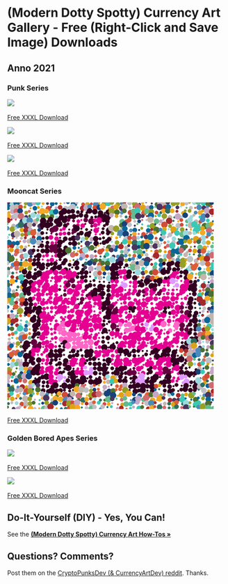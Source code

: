 # (Modern Dotty Spotty) Currency Art Gallery - Free (Right-Click and Save Image) Downloads


## Anno 2021

### Punk Series

![](https://github.com/currencyart/currencyart-howto/raw/master/currency/i/punk-10190-currency-v2@2x.png)

[Free XXXL Download](https://github.com/currencyart/currencyart-howto/raw/master/currency/i/punk-10190-currency-v2@2x.svg)

![](https://github.com/currencyart/currencyart-howto/raw/master/currency/i/punk-10100-currency-v2@2x.png)

[Free XXXL Download](https://github.com/currencyart/currencyart-howto/raw/master/currency/i/punk-10100-currency-v2@2x.svg)


![](https://github.com/currencyart/currencyart-howto/raw/master/currency/i/punk-10088-currency-v2@2x.png)

[Free XXXL Download](https://github.com/currencyart/currencyart-howto/raw/master/currency/i/punk-10088-currency-v2@2x.svg)




### Mooncat Series

![](https://github.com/cryptocopycats/mooncats/raw/master/spots/i/currency-v2-0077c8278d@2x.png)

[Free XXXL Download](https://github.com/cryptocopycats/mooncats/raw/master/spots/i/currency-v2-0077c8278d@2x.svg)



### Golden Bored Apes Series


![](https://github.com/currencyart/currencyart-howto/raw/master/currency-bored-apes/i/boredape_au-8-currency-v2@2x.png)

[Free XXXL Download](https://github.com/currencyart/currencyart-howto/raw/master/currency-bored-apes/i/boredape_au-8-currency-v2@2x.png)



![](https://github.com/currencyart/currencyart-howto/raw/master/currency-bored-apes/i/boredape_au-27-currency-v2@2x.png)

[Free XXXL Download](https://github.com/currencyart/currencyart-howto/raw/master/currency-bored-apes/i/boredape_au-27-currency-v2@2x.png)







## Do-It-Yourself (DIY) - Yes, You Can!

See the [**(Modern Dotty Spotty) Currency Art How-Tos »**](https://github.com/currencyart/currencyart-howto)




## Questions? Comments?

Post them on the [CryptoPunksDev (& CurrencyArtDev) reddit](https://old.reddit.com/r/CryptoPunksDev). Thanks.

